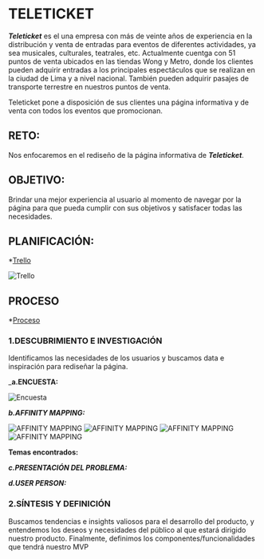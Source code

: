 # TELETICKET

_**Teleticket**_ es el una empresa con más de veinte años de experiencia en la distribución y venta de entradas para eventos de diferentes actividades, ya sea musicales, culturales, teatrales, etc.
Actualmente cuentga con 51 puntos de venta ubicados en las  tiendas Wong y Metro, donde los clientes pueden adquirir entradas a los principales espectáculos que se realizan en la ciudad de Lima y a nivel nacional. También pueden adquirir pasajes de transporte terrestre en nuestros puntos de venta. 

Teleticket pone a disposición de sus clientes una página informativa y de venta con todos los eventos que promocionan.

## RETO:

Nos enfocaremos en el rediseño de la página informativa de _**Teleticket**_.

## OBJETIVO:

Brindar una mejor experiencia al usuario al momento de navegar por la página para que pueda cumplir con sus objetivos y satisfacer todas las necesidades.

## PLANIFICACIÓN:

*[Trello](https://trello.com/b/TndEhm3Y/teleticket)

![Trello]()

## PROCESO 

*[Proceso]()

### 1.DESCUBRIMIENTO E INVESTIGACIÓN

Identificamos las necesidades de los usuarios y buscamos data e inspiración para rediseñar la página.

_**a.ENCUESTA:**

![Encuesta]()

_**b.AFFINITY MAPPING:**_

![AFFINITY MAPPING]()
![AFFINITY MAPPING]()
![AFFINITY MAPPING]()
![AFFINITY MAPPING]()

**Temas encontrados:**

_**c.PRESENTACIÓN DEL PROBLEMA:**_

_**d.USER PERSON:**_

### 2.SÍNTESIS Y DEFINICIÓN
Buscamos tendencias e insights valiosos para el desarrollo del producto, y entendemos los deseos y necesidades del público al que estará dirigido nuestro producto. Finalmente, definimos los componentes/funcionalidades que tendrá nuestro MVP
